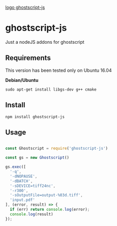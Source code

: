 [logo ghostscript-js](/ghostscript-js.png)

# ghostscript-js

Just a nodeJS addons for ghostscript

## Requirements
This version has been tested only on Ubuntu 16.04

**Debian/Ubuntu**
```shell
sudo apt-get install libgs-dev g++ cmake
```

## Install
```shell
npm install ghostscript-js
```

## Usage
```javascript

const Ghostscript = require('ghostscript-js')

const gs = new Ghostscript()

gs.exec([
  '-q',
  '-dNOPAUSE',
  '-dBATCH',
  '-sDEVICE=tiff24nc',
  '-r300',
  '-sOutputFile=output-%03d.tiff',
  'input.pdf'
], (error, result) => {
  if (err) return console.log(error);
  console.log(result)
});
```
